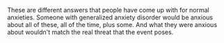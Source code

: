 These are different answers that people have come up with for normal anxieties.
Someone with generalized anxiety disorder would be anxious about all of these,
all of the time, plus some. And what they were anxious about wouldn't match the
real threat that the event poses.

